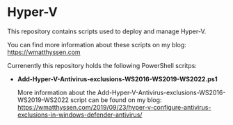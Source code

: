 # Hyper-V

This repository contains scripts used to deploy and manage Hyper-V.

You can find more information about these scripts on my blog: https://wmatthyssen.com

Currenently this repository holds the following PowerShell scritps:

 - **Add-Hyper-V-Antivirus-exclusions-WS2016-WS2019-WS2022.ps1**

   More information about the Add-Hyper-V-Antivirus-exclusions-WS2016-WS2019-WS2022 script can be found on my blog: https://wmatthyssen.com/2019/09/23/hyper-v-configure-antivirus-exclusions-in-windows-defender-antivirus/
